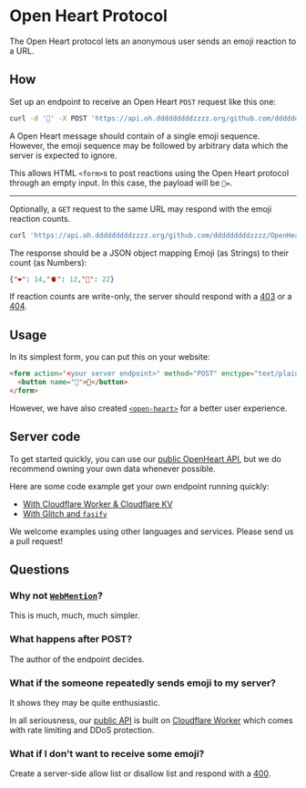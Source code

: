 # Open Heart Protocol

The Open Heart protocol lets an anonymous user sends an emoji reaction to a URL.

## How

Set up an endpoint to receive an Open Heart `POST` request like this one:

```bash
curl -d '🥨' -X POST 'https://api.oh.dddddddddzzzz.org/github.com/dddddddddzzzz/OpenHeart'
```

A Open Heart message should contain of a single emoji sequence. However, the emoji sequence may be followed by arbitrary data which the server is expected to ignore. 

This allows HTML `<form>`s to post reactions using the Open Heart protocol through an empty input. In this case, the payload will be `🥨=`.

---

Optionally, a `GET` request to the same URL may respond with the emoji reaction counts.

```bash
curl 'https://api.oh.dddddddddzzzz.org/github.com/dddddddddzzzz/OpenHeart'
```

The response should be a JSON object mapping Emoji (as Strings) to their count (as Numbers):

```json
{"❤️": 14,"🫀": 12,"🥨": 22}
```

If reaction counts are write-only, the server should respond with a [403](https://http.cat/403) or a [404](https://http.cat/404).

## Usage

In its simplest form, you can put this on your website:
```html
<form action="<your server endpoint>" method="POST" enctype="text/plain">
  <button name="🥨">🥨</button>
</form>
```

However, we have also created [`<open-heart>`](https://github.com/dddddddddzzzz/open-heart-element) for a better user experience.

## Server code

To get started quickly, you can use our [public OpenHeart API](https://github.com/dddddddddzzzz/api-oh?tab=readme-ov-file#put-it-on-your-website-right-now), but we do recommend owning your own data whenever possible.

Here are some code example get your own endpoint running quickly:

- [With Cloudflare Worker & Cloudflare KV](https://gist.github.com/muan/388430d0ed03c55662e72bb98ff28f03)
- [With Glitch and `fasify`](https://glitch.com/edit/#!/open-heart-server-demo)

We welcome examples using other languages and services. Please send us a pull request!

## Questions

### Why not [`WebMention`](https://www.w3.org/TR/webmention/#sending-webmentions)?

This is much, much, much simpler.

### What happens after POST?

The author of the endpoint decides.

### What if the someone repeatedly sends emoji to my server?

It shows they may be quite enthusiastic. 

In all seriousness, our [public API](https://github.com/dddddddddzzzz/api-oh) is built on [Cloudflare Worker](https://workers.cloudflare.com) which comes with rate limiting and DDoS protection.

### What if I don't want to receive some emoji?

Create a server-side allow list or disallow list and respond with a [400](https://http.cat/400).
